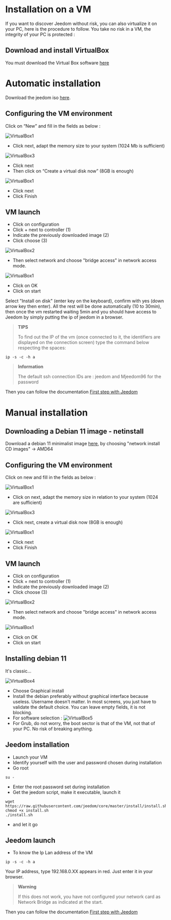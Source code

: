 # Installation on a VM

If you want to discover Jeedom without risk, you can also virtualize it on your PC, here is the procedure to follow. You take no risk in a VM, the integrity of your PC is protected :

## Download and install VirtualBox

You must download the Virtual Box software [here](https://www.virtualbox.org/wiki/Downloads)

# Automatic installation

Download the jeedom iso [here](https://images.jeedom.com/x86-64/).

## Configuring the VM environment

Click on “New” and fill in the fields as below :

![VirtualBox1](images/VM1.png)

-   Click next, adapt the memory size to your system (1024 Mb is sufficient)

![VirtualBox3](images/VM2.png)

-   Click next
-   Then click on “Create a virtual disk now” (8GB is enough)

![VirtualBox1](images/VM3.png)

-   Click next
-   Click Finish

## VM launch

-   Click on configuration
-   Click + next to controller (1)
-   Indicate the previously downloaded image (2)
-   Click choose (3)

![VirtualBox2](images/VM5.png)


-   Then select network and choose "bridge access" in network access mode.
  
![VirtualBox1](images/VM6.png)

-   Click on OK
-   Click on start

Select "Install on disk" (enter key on the keyboard), confirm with yes (down arrow key then enter). All the rest will be done automatically (10 to 30min), then once the vm restarted waiting 5min and you should have access to Jeedom by simply putting the ip of jeedom in a browser.

>**TIPS**
>
>To find out the IP of the vm (once connected to it, the identifiers are displayed on the connection screen) type the command below respecting the spaces: 
````
ip -s -c -h a
````

> **Information**
>
> The default ssh connection IDs are : jeedom and Mjeedom96 for the password 

Then you can follow the documentation [First step with Jeedom](https://doc.jeedom.com/en_US/premiers-pas/index)

# Manual installation

## Downloading a Debian 11 image - netinstall

Download a debian 11 minimalist image [here](https://www.debian.org/releases/bullseye/debian-installer/), by choosing "network install CD images" -> AMD64

## Configuring the VM environment

Click on new and fill in the fields as below :

![VirtualBox1](images/VM1.png)

-   Click on next, adapt the memory size in relation to your system (1024 are sufficient)

![VirtualBox3](images/VM2.png)

-   Click next, create a virtual disk now (8GB is enough)

![VirtualBox1](images/VM3.png)

-   Click next
-   Click Finish

## VM launch

-   Click on configuration
-   Click + next to controller (1)
-   Indicate the previously downloaded image (2)
-   Click choose (3)

![VirtualBox2](images/VM5.png)


-   Then select network and choose "bridge access" in network access mode.
  
![VirtualBox1](images/VM6.png)

-   Click on OK
-   Click on start

## Installing debian 11

It's classic…

![VirtualBox4](images/VirtualBox4.PNG)

-   Choose Graphical install
-   Install the debian preferably without graphical interface because useless. Username doesn't matter. In most screens, you just have to validate the default choice. You can leave empty fields, it is not blocking.
-   For software selection :
![VirtualBox5](images/VirtualBox5.PNG)
-   For Grub, do not worry, the boot sector is that of the VM, not that of your PC. No risk of breaking anything.

## Jeedom installation

-   Launch your VM
-   Identify yourself with the user and password chosen during installation
-   Go root

``su -``

-   Enter the root password set during installation
-   Get the jeedom script, make it executable, launch it

````
wget https://raw.githubusercontent.com/jeedom/core/master/install/install.sh
chmod +x install.sh
./install.sh
````

-   and let it go

## Jeedom launch

-   To know the Ip Lan address of the VM

````
ip -s -c -h a
````

Your IP address, type 192.168.0.XX appears in red. Just enter it in your browser.

> **Warning**
>
> If this does not work, you have not configured your network card as Network Bridge as indicated at the start.

Then you can follow the documentation [First step with Jeedom](https://doc.jeedom.com/en_US/premiers-pas/index)
